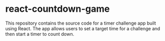 # react-countdown-game
This repository contains the source code for a timer challenge app built using React. The app allows users to set a target time for a challenge and then start a timer to count down. 
